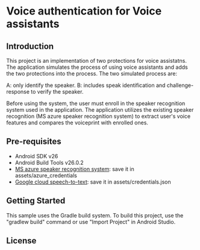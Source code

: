 Voice authentication for Voice assistants
===================================

Introduction
------------
This project is an implementation of two protections for voice assistatns.
The application simulates the process of using voice assistants and adds the two protections into the process.
The two simulated process are:

A: only identify the speaker.
B: includes speak identification and challenge-response to verify the speaker.

Before using the system, the user must enroll in the speaker recognition system used in the application.
The application utilizes the existing speaker recognition (MS azure speaker recognition system) to
extract user's voice features and compares the voiceprint with enrolled ones.

Pre-requisites
--------------
- Android SDK v26
- Android Build Tools v26.0.2
- [MS azure speaker recognition system](https://azure.microsoft.com/en-us/services/cognitive-services/speaker-recognition/ "azure"): save it in assets/azure_credentials
- [Google cloud speech-to-text](https://cloud.google.com/speech-to-text/): save it in assets/credentials.json


Getting Started
---------------

This sample uses the Gradle build system. To build this project, use the
"gradlew build" command or use "Import Project" in Android Studio.

License
-------

